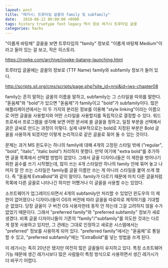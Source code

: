 ```yaml
---
layout: post
title: "레가시: 트루타입 글꼴의 family 및 subfamily"
date:   2018-06-12 00:00:00 +0900
tags: history truetype font legacy 역사 정보 레가시 트루타입 글꼴
categories: hacks
---
```


"이롭게 바탕체" 글꼴을 보면 트루타입의 "family" 정보로 "이롭게 바탕체
Medium"이라고 들어 있는 걸 보고, 작은 히스토리.

<https://iropke.com/archive/iropke-batang-launching.html>

트루타입 글꼴에는 글꼴의 정보로 (TTF Name) family와 subfamily 정보가
들어 있다.

<http://scripts.sil.org/cms/scripts/page.php?site_id=nrsi&id=iws-chapter08>

family는 흔히 말하는 글꼴의 이름을 말하고, subfamily는 그 스타일을 따위를
말한다. "돋움체"와 "bold"가 있으면 "돋움체"가 family이고 "bold"가
subfamily이다. 많은 애플리케이션에서는 이 두 가지의 분리된 정보를 이용해
"style linking"이라는 이름으로 어떤 글꼴을 사용할지와 어떤 스타일을 사용할지를
독립적으로 결정할 수 있다. 워드프로세서 프로그램을 생각해 보면 어떤 문서에 쓸
글꼴을 정하고, 일정 부분을 선택해서 굵은 글씨로 만드는 과정이 이렇다. 실제
내부적으로는 bold로 지정된 부분은 Bold 글꼴을 사용하게 되겠지만 이렇게
논리적으로 같은 글꼴로 묶어 둘 수 있는 것이다.

문제는 과거 MS 윈도우는 하나의 family에 대해 4개의 고정된 스타일 밖에
("regular", "bold", "italic", "italic bold") 처리하지 못했다. 만약 여기에
"extra bold"를 추가하면 글꼴 목록에서 선택할 방법이 없었다. 그래서 글꼴
디자이너들은 이 제한을 벗어나기 위한 꼼수를 쓰기 시작했는데, 많이 쓰는 4개
스타일만 하나의 family 안에 묶어 놓고 나머지 잘 안 쓰는 스타일은 family를 글꼴
이름만 쓰는 게 아니라 스타일을 붙여 쓰게 했다. 즉 "돋움체 ExtraBold"와 같이
말이다. family가 다르기 때문에 마치 다른 글꼴처럼 목록에 다른 글꼴로 나타나긴
하지만 어쨌거나 이 글꼴을 사용할 수는 있었다.

소프트웨어가 업그레이드되면서 4개의 subfamily만 처리할 수 있었던 윈도우의 이
제한이 없어졌으나 디자이너들이 OS의 버전에 따라 글꼴을 따로따로 제작하기를
기대할 순 없었다. 당장 글꼴이 구 버전 OS 사용자한테 동작 안 하는데 그걸
고려하지 않을 수가 없었기 때문이다. 그래서 "preferred family"와 "preferred
subfamily" 정보가 새로 생겼다. 비록 글꼴 디자이너들이 기존의
"family"/"subfamily"를 의도한 것과는 다르게 잘못 사용하고 있지만, 그 관례는
그대로 인정하고 새로운 시스템에서는 "preferred" 정보를 사용하게 되어 있다.
"preferred family"에서는 "돋움체"로 통일할 수 있고, "preferred subfamily"에는
"ExtraBold"를 넣는 방법을 쓰게 된다.

이 레가시는 족히 20년은 됐지만 여전히 많은 글꼴들이 유지하고 있다. 특정
소프트웨어 기능 때문에 생긴 레가시보다 많은 사람들이 특정 방식으로 사용하면서
생긴 레가시가 더 바꾸기 어렵다.
